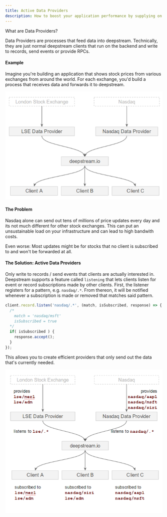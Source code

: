 ```yaml
---
title: Active Data Providers
description: How to boost your application performance by supplying on demand data
---
```


What are Data Providers?

Data Providers are processes that feed data into deepstream. Technically, they are just normal deepstream clients that run on the backend and write to records, send events or provide RPCs.

#### Example
Imagine you're building an application that shows stock prices from various exchanges from around the world. For each exchange, you'd build a process that receives data and forwards it to deepstream.

![Data Providers](data-providers.png)

#### The Problem
Nasdaq alone can send out tens of millions of price updates every day and its not much different for other stock exchanges. This can put an unsustainable load on your infrastructure and can lead to high bandwith costs.

Even worse: Most updates might be for stocks that no client is subscribed to and won't be forwarded at all.

#### The Solution: Active Data Providers
Only write to records / send events that clients are actually interested in. Deepstream supports a feature called `listening` that lets clients listen for event or record subscriptions made by other clients. First, the listener registers for a pattern, e.g. `nasdaq/.*`. From thereon, it will be notified whenever a subscription is made or removed that matches said pattern.

```javascript
client.record.listen('nasdaq/.*', (match, isSubscribed, response) => {
  /*
    match = 'nasdaq/msft'
    isSubscribed = true
  */
  if( isSubscribed ) {
    response.accept();
  }
});
```

This allows you to create efficient providers that only send out the data that's currently needed.

![Active Data Providers](active-data-providers.png)
